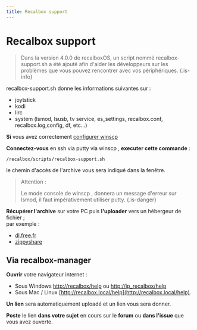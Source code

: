 ```yaml
---
title: Recalbox support
---
```


# Recalbox support


>Dans la version 4.0.0 de recalboxOS, un script nommé recalbox-support.sh a été ajouté afin d'aider les développeurs sur les problèmes que vous pouvez rencontrer avec vos périphériques.
{.is-info}

recalbox-support.sh donne les informations suivantes sur :

* joytstick
* kodi
* lirc
* system \(lsmod, lsusb, tv service, es\_settings, recalbox.conf, recalbox.log,config, df, etc...\)



**Si** vous avez correctement [configurer winscp](/fr/tutoriels/systeme/acces/acces-reseau-via-winscp)

**Connectez-vous** en ssh via putty via winscp , **executer cette commande** :

`/recalbox/scripts/recalbox-support.sh`

le chemin d'accès de l'archive vous sera indiqué dans la fenêtre.


>Attention :
>
>Le mode console de winscp , donnera un message d'erreur sur lsmod, il faut impérativement utiliser putty.
{.is-danger}

**Récupérer l'archive** sur votre PC puis **l'uploader** vers un hébergeur de fichier ;  
par exemple :

* ​[dl.free.fr](http://dl.free.fr/)​
* ​[zippyshare](http://www.zippyshare.com/)

## Via recalbox-manager <a id="via-recalbox-manager"></a>

**Ouvrir** votre navigateur internet : 

* Sous Windows [http://recalbox/help](http://recalbox/help) ou [http://ip\_recalbox/help](http://ip_recalbox/help)
* Sous Mac / Linux [http://recalbox.local/help](http://recalbox.local/help).



**Un lien** sera automatiquement uploadé et un lien vous sera donner.

**Poste** le lien **dans votre sujet** en cours sur le **forum** ou **dans l'issue** que vous avez ouverte.

